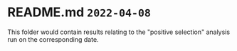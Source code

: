 # README.md `2022-04-08`

This folder would contain results relating to the "positive selection" analysis run on the corresponding date.
